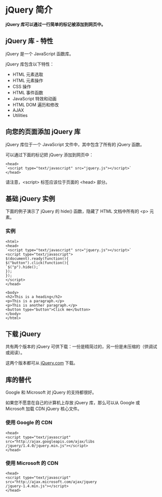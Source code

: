 
# jQuery 简介




**jQuery 库可以通过一行简单的标记被添加到网页中。**

## jQuery 库 - 特性

jQuery 是一个 JavaScript 函数库。

jQuery 库包含以下特性：

*   HTML 元素选取
*   HTML 元素操作
*   CSS 操作
*   HTML 事件函数
*   JavaScript 特效和动画
*   HTML DOM 遍历和修改
*   AJAX
*   Utilities

## 向您的页面添加 jQuery 库

jQuery 库位于一个 JavaScript 文件中，其中包含了所有的 jQuery 函数。

可以通过下面的标记把 jQuery 添加到网页中：

```
<head>
`<script type="text/javascript" src="jquery.js"></script>`
</head>

```

请注意，&lt;script&gt; 标签应该位于页面的 &lt;head&gt; 部分。

## 基础 jQuery 实例

下面的例子演示了 jQuery 的 hide() 函数，隐藏了 HTML 文档中所有的 &lt;p&gt; 元素。

### 实例

```
<html>
<head>
`<script type="text/javascript" src="jquery.js"></script>`
<script type="text/javascript">
$(document).ready(function(){
$("button").click(function(){
`$("p").hide();`
});
});
</script>
</head>

<body>
<h2>This is a heading</h2>
<p>This is a paragraph.</p>
<p>This is another paragraph.</p>
<button type="button">Click me</button>
</body>
</html>

```



## 下载 jQuery

共有两个版本的 jQuery 可供下载：一份是精简过的，另一份是未压缩的（供调试或阅读）。

这两个版本都可从 [jQuery.com](http://docs.jquery.com/Downloading_jQuery#Download_jQuery) 下载。

## 库的替代

Google 和 Microsoft 对 jQuery 的支持都很好。

如果您不愿意在自己的计算机上存放 jQuery 库，那么可以从 Google 或 Microsoft 加载 CDN jQuery 核心文件。

### 使用 Google 的 CDN

```
<head>
<script type="text/javascript" src="http://ajax.googleapis.com/ajax/libs
/jquery/1.4.0/jquery.min.js"></script>
</head>

```

### 使用 Microsoft 的 CDN

```
<head>
<script type="text/javascript" src="http://ajax.microsoft.com/ajax/jquery
/jquery-1.4.min.js"></script>
</head>

```




